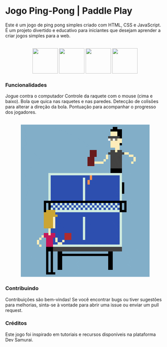 # Jogo Ping-Pong | Paddle Play

Este é um jogo de ping pong simples criado com HTML, CSS e JavaScript. É um projeto divertido e educativo para iniciantes que desejam aprender a criar jogos simples para a web.

<div align="center">
  <br> 
<img src="https://cdn.jsdelivr.net/gh/devicons/devicon@latest/icons/html5/html5-original.svg" width="80" height="80" />

<img src="https://cdn.jsdelivr.net/gh/devicons/devicon@latest/icons/css3/css3-original.svg" width="80" height="80" />

<img src="https://cdn.jsdelivr.net/gh/devicons/devicon@latest/icons/javascript/javascript-original.svg" width="80" height="80" />

<img src="https://cdn.jsdelivr.net/gh/devicons/devicon@latest/icons/git/git-original.svg" width="80" height="80" />
           
</div>

### Funcionalidades
Jogue contra o computador 
Controle da raquete com o mouse (cima e baixo).
Bola que quica nas raquetes e nas paredes.
Detecção de colisões para alterar a direção da bola.
Pontuação para acompanhar o progresso dos jogadores.
<br>
<br>

<p align="center">
  <img src="https://github.com/IgorCavalcantiMoura/PaddlePlay/blob/main/assets/giphy.gif?raw=true" alt="GIF do Jogo de Ping Pong">
</p>

### Contribuindo
Contribuições são bem-vindas! Se você encontrar bugs ou tiver sugestões para melhorias, sinta-se à vontade para abrir uma issue ou enviar um pull request.

### Créditos
Este jogo foi inspirado em tutoriais e recursos disponíveis na plataforma Dev Samurai. 
